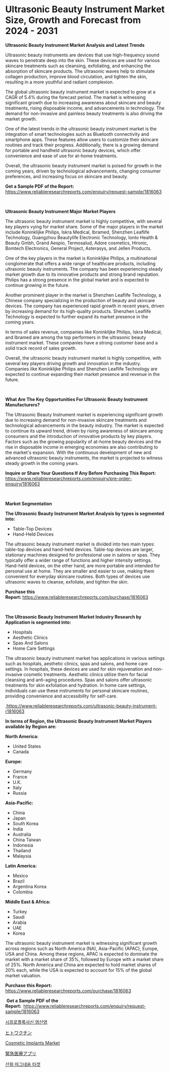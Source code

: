 <p><h1>Ultrasonic Beauty Instrument Market Size, Growth and Forecast from 2024 - 2031</h1></p><p><strong>Ultrasonic Beauty Instrument Market Analysis and Latest Trends</strong></p>
<p><p>Ultrasonic beauty instruments are devices that use high-frequency sound waves to penetrate deep into the skin. These devices are used for various skincare treatments such as cleansing, exfoliating, and enhancing the absorption of skincare products. The ultrasonic waves help to stimulate collagen production, improve blood circulation, and tighten the skin, resulting in a more youthful and radiant complexion.</p><p>The global ultrasonic beauty instrument market is expected to grow at a CAGR of 5.4% during the forecast period. The market is witnessing significant growth due to increasing awareness about skincare and beauty treatments, rising disposable income, and advancements in technology. The demand for non-invasive and painless beauty treatments is also driving the market growth.</p><p>One of the latest trends in the ultrasonic beauty instrument market is the integration of smart technologies such as Bluetooth connectivity and smartphone apps. These features allow users to customize their skincare routines and track their progress. Additionally, there is a growing demand for portable and handheld ultrasonic beauty devices, which offer convenience and ease of use for at-home treatments.</p><p>Overall, the ultrasonic beauty instrument market is poised for growth in the coming years, driven by technological advancements, changing consumer preferences, and increasing focus on skincare and beauty.</p></p>
<p><strong>Get a Sample PDF of the Report:&nbsp;</strong> <a href="https://www.reliableresearchreports.com/enquiry/request-sample/1816063">https://www.reliableresearchreports.com/enquiry/request-sample/1816063</a></p>
<p>&nbsp;</p>
<p><strong>Ultrasonic Beauty Instrument Major Market Players</strong></p>
<p><p>The ultrasonic beauty instrument market is highly competitive, with several key players vying for market share. Some of the major players in the market include Koninklijke Philips, Iskra Medical, Ibramed, Shenzhen Leaflife Technology, Guangzhou Beautylife Electronic Technology, Ionto Health & Beauty Gmbh, Grand Aespio, Termosalud, Adore cosmetics, Hironic, Bomtech Electronics, General Project, Asterasys, and Jellen Products.</p><p>One of the key players in the market is Koninklijke Philips, a multinational conglomerate that offers a wide range of healthcare products, including ultrasonic beauty instruments. The company has been experiencing steady market growth due to its innovative products and strong brand reputation. Philips has a strong presence in the global market and is expected to continue growing in the future.</p><p>Another prominent player in the market is Shenzhen Leaflife Technology, a Chinese company specializing in the production of beauty and skincare devices. The company has experienced rapid growth in recent years, driven by increasing demand for its high-quality products. Shenzhen Leaflife Technology is expected to further expand its market presence in the coming years.</p><p>In terms of sales revenue, companies like Koninklijke Philips, Iskra Medical, and Ibramed are among the top performers in the ultrasonic beauty instrument market. These companies have a strong customer base and a solid track record of sales growth.</p><p>Overall, the ultrasonic beauty instrument market is highly competitive, with several key players driving growth and innovation in the industry. Companies like Koninklijke Philips and Shenzhen Leaflife Technology are expected to continue expanding their market presence and revenue in the future.</p></p>
<p>&nbsp;</p>
<p><strong>What Are The Key Opportunities For Ultrasonic Beauty Instrument Manufacturers?</strong></p>
<p><p>The Ultrasonic Beauty Instrument market is experiencing significant growth due to increasing demand for non-invasive skincare treatments and technological advancements in the beauty industry. The market is expected to continue its upward trend, driven by rising awareness of skincare among consumers and the introduction of innovative products by key players. Factors such as the growing popularity of at-home beauty devices and the rise in disposable income in emerging economies are also contributing to the market's expansion. With the continuous development of new and advanced ultrasonic beauty instruments, the market is projected to witness steady growth in the coming years.</p></p>
<p><strong>Inquire or Share Your Questions If Any Before Purchasing This Report:</strong> <a href="https://www.reliableresearchreports.com/enquiry/pre-order-enquiry/1816063">https://www.reliableresearchreports.com/enquiry/pre-order-enquiry/1816063</a></p>
<p>&nbsp;</p>
<p><strong>Market Segmentation</strong></p>
<p><strong>The Ultrasonic Beauty Instrument Market Analysis by types is segmented into:</strong></p>
<p><ul><li>Table-Top Devices</li><li>Hand-Held Devices</li></ul></p>
<p><p>The ultrasonic beauty instrument market is divided into two main types: table-top devices and hand-held devices. Table-top devices are larger, stationary machines designed for professional use in salons or spas. They typically offer a wider range of functions and higher intensity settings. Hand-held devices, on the other hand, are more portable and intended for personal use at home. They are smaller and easier to use, making them convenient for everyday skincare routines. Both types of devices use ultrasonic waves to cleanse, exfoliate, and tighten the skin.</p></p>
<p><strong>Purchase this Report:&nbsp;</strong><a href="https://www.reliableresearchreports.com/purchase/1816063">https://www.reliableresearchreports.com/purchase/1816063</a></p>
<p>&nbsp;</p>
<p><strong>The Ultrasonic Beauty Instrument Market Industry Research by Application is segmented into:</strong></p>
<p><ul><li>Hospitals</li><li>Aesthetic Clinics</li><li>Spas And Salons</li><li>Home Care Settings</li></ul></p>
<p><p>The ultrasonic beauty instrument market has applications in various settings such as hospitals, aesthetic clinics, spas and salons, and home care settings. In hospitals, these devices are used for skin rejuvenation and non-invasive cosmetic treatments. Aesthetic clinics utilize them for facial cleansing and anti-aging procedures. Spas and salons offer ultrasonic treatments for skin exfoliation and hydration. In home care settings, individuals can use these instruments for personal skincare routines, providing convenience and accessibility for self-care.</p></p>
<p><a href="https://www.reliableresearchreports.com/ultrasonic-beauty-instrument-r1816063">&nbsp;https://www.reliableresearchreports.com/ultrasonic-beauty-instrument-r1816063</a></p>
<p><strong>In terms of Region, the Ultrasonic Beauty Instrument Market Players available by Region are:</strong></p>
<p>
    <p> <strong> North America: </strong>
        <ul>
            <li>United States</li>
            <li>Canada</li>
        </ul>
        </p> 
    <p> <strong> Europe: </strong>
        <ul>
            <li>Germany</li>
            <li>France</li>
            <li>U.K.</li>
            <li>Italy</li>
            <li>Russia</li>
        </ul>
        </p> 
    <p> <strong> Asia-Pacific: </strong>
        <ul>
            <li>China</li>
            <li>Japan</li>
            <li>South Korea</li>
            <li>India</li>
            <li>Australia</li>
            <li>China Taiwan</li>
            <li>Indonesia</li>
            <li>Thailand</li>
            <li>Malaysia</li>
        </ul>
        </p> 
    <p> <strong> Latin America: </strong>
        <ul>
            <li>Mexico</li>
            <li>Brazil</li>
            <li>Argentina Korea</li>
            <li>Colombia</li>
        </ul>
        </p> 
    <p> <strong> Middle East & Africa: </strong>
        <ul>
            <li>Turkey</li>
            <li>Saudi</li>
            <li>Arabia</li>
            <li>UAE</li>
            <li>Korea</li>
        </ul>
    </p>
    </p>
<p><p>The ultrasonic beauty instrument market is witnessing significant growth across regions such as North America (NA), Asia-Pacific (APAC), Europe, USA and China. Among these regions, APAC is expected to dominate the market with a market share of 35%, followed by Europe with a market share of 25%. North America and China are expected to hold market shares of 20% each, while the USA is expected to account for 15% of the global market valuation.</p></p>
<p><strong>Purchase this Report: </strong><a href="https://www.reliableresearchreports.com/purchase/1816063">https://www.reliableresearchreports.com/purchase/1816063</a></p>
<p>&nbsp;<strong>Get a Sample PDF of the Report:&nbsp;&nbsp;</strong><a href="https://www.reliableresearchreports.com/enquiry/request-sample/1816063">https://www.reliableresearchreports.com/enquiry/request-sample/1816063</a></p>
<p><strong></strong></p>
<p><p><a href="https://github.com/Elenrrera7685/Market-Research-Report-List-1/blob/main/517393544792.md">시프로플록사신 염산염</a></p><p><a href="https://medium.com/@mookiesville/%E4%BA%BA%E9%96%93%E3%81%AE%E3%83%AF%E3%82%AF%E3%83%81%E3%83%B3%E5%B8%82%E5%A0%B4-%E5%B8%82%E5%A0%B4%E3%82%B7%E3%82%A7%E3%82%A2-%E5%B8%82%E5%A0%B4%E5%8B%95%E5%90%91-%E5%B0%86%E6%9D%A5%E3%81%AE%E6%88%90%E9%95%B7%E3%82%92%E6%8E%A2%E3%82%8B-0eba0e5ddeb0">ヒトワクチン</a></p><p><a href="https://github.com/Glendatilghmankmgz0rbhwpy/Market-Research-Report-List-2/blob/main/cosmetic-implants-market.md">Cosmetic Implants Market</a></p><p><a href="https://github.com/RudySimonis2023/Market-Research-Report-List-1/blob/main/750738749814.md">緊急医療アプリ</a></p><p><a href="https://medium.com/@santiagojast/%EB%A7%88%EA%B7%B8%EB%84%A4%EC%8A%98-%EC%82%B0%ED%99%94%EB%AC%BC-%ED%83%80%EA%B2%9F-%EC%8B%9C%EC%9E%A5-%EA%B2%BD%EC%9F%81-%EB%B6%84%EC%84%9D-%EC%8B%9C%EC%9E%A5-%EB%8F%99%ED%96%A5-%EB%B0%8F-2031%EB%85%84%EA%B9%8C%EC%A7%80%EC%9D%98-%EC%98%88%EC%B8%A1-e586c6a4a222">산화 마그네슘 타겟</a></p></p>